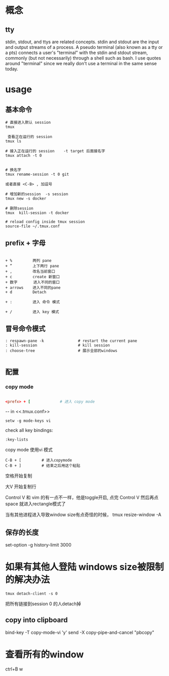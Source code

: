 # 概念
##  tty

stdin, stdout, and ttys are related concepts. stdin and stdout are the input and output streams of a process. A pseudo terminal (also known as a tty or a pts) connects a user's "terminal" with the stdin and stdout stream, commonly (but not necessarily) through a shell such as bash. I use quotes around "terminal" since we really don't use a terminal in the same sense today.


# usage
## 基本命令

```
# 直接进入默认 session
tmux

 查看正在运行的 session
tmux ls 

# 接入正在运行的 session    -t target 后面接名字
tmux attach -t 0


# 换名字
tmux rename-session -t 0 git

或者直接 <C-B> , 加逗号

# 增加新的session  -s session
tmux new -s docker 

# 删除session 
tmux  kill-session -t docker

# reload config inside tmux session
source-file ~/.tmux.conf
```

## prefix  +  字母
```

+ %         两列 pane
+ ”         上下两行 pane
+ ,         改名当前窗口
+ c         create 新窗口
+ 数字       进入不同的窗口
+ arrows    进入不同的pane
+ d         Detach

+ :         进入 命令 模式

+ /         进入 key 模式

```

## 冒号命令模式

```
: respawn-pane -k               # restart the current pane
: kill-session                  # kill session
: choose-tree                   # 展示全部的windows


```


## 配置

### copy mode

``` conf

<prefx> + [             # 进入 copy mode

```

-- in <<.tmux.conf>>
```
setw -g mode-keys vi
```


check all key bindings:
```
:key-lists

```

copy mode 使用vi 模式

```
C-B + [         # 进入copymode 
C-B + ]         # 结束之后用这个粘贴

```

空格开始复制

大V 开始复制行

Control V 和 vim 的有一点不一样，他是toggle开启, 点完 Control V 然后再点 space
就进入rectangle模式了


当有其他进程进入导致window size有点奇怪的时候，
tmux resize-window -A




## 保存的长度

set-option -g history-limit 3000




# 如果有其他人登陆 windows size被限制的解决办法

```
tmux detach-client -s 0
```

把所有链接到session 0 的人detach掉


## copy into clipboard

bind-key -T copy-mode-vi 'y' send -X copy-pipe-and-cancel "pbcopy"



# 查看所有的window

ctrl+B  w

